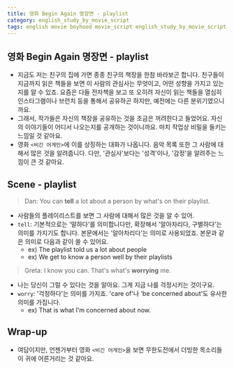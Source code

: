 ```yaml
---
title: 영화 Begin Again 명장면 - playlist
category: english_study_by_movie_script
tags: english movie boyhood movie_script english_study_by_movie_script BeginAgain
---
```


## 영화 Begin Again 명장면 - playlist

- 지금도 저는 친구의 집에 가면 종종 친구의 책장을 한참 바라보곤 합니다. 친구들이 지금까지 읽은 책들을 보면 이 사람의 관심사는 무엇이고, 어떤 성향을 가지고 있는지를 알 수 있죠. 요즘은 다들 전자책을 보고 또 오히려 자신이 읽는 책들을 열심히 인스타그램이나 브런치 등을 통해서 공유하곤 하지만, 예전에는 다른 분위기였으니까요. 
- 그래서, 작가들은 자신의 책장을 공유하는 것을 조금은 꺼려한다고 들었어요. 자신의 이야기들이 어디서 나오는지를 공개하는 것이니까요. 마치 작업상 비밀을 들키는 느낌일 것 같아요. 
- 영화 `<비긴 어게인>`에 이를 상징하는 대화가 나옵니다. 음악 목록 또한 그 사람에 대해서 많은 것을 알려줍니다. 다만, '관심사'보다는 '성격'이나, '감정'을 알려주는 느낌이 큰 것 같아요.

## Scene - playlist

> Dan: You can **tell** a lot about a person by what's on their playlist.

- 사람들의 플레이리스트를 보면 그 사람에 대해서 많은 것을 알 수 있어.
- `tell`: 기본적으로는 '말하다'를 의미합니다만, 확장해서 '알아차리다, 구별하다'는 의미를 가지기도 합니다. 본문에서는 '알아차리다'는 의미로 사용되었죠. 본문과 같은 의미로 다음과 같이 쓸 수 있어요. 
  - ex) The playlist told us a lot about people
  - ex) We get to know a person well by their playlists

> Greta: I know you can. That's what's **worrying** me.

- 나는 당신이 그럴 수 있다는 것을 알아요. 그게 지금 나를 걱정시키는 것이구요.
- `worry`: '걱정하다'는 의미를 가지죠. 'care of'나 'be concerned about'도 유사한 의미를 가집니다. 
  - ex) That is what I'm concerned about now.

## Wrap-up 

- 여담이지만, 언젠가부터 영화 `<비긴 어게인>`을 보면 무한도전에서 더빙한 목소리들이 귀에 어른거리는 것 같아요.
